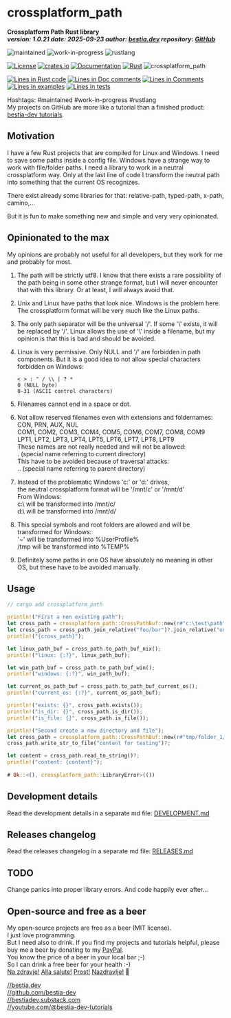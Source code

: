 <!-- markdownlint-disable MD041 -->
[//]: # (auto_md_to_doc_comments segment start A)

# crossplatform_path

[//]: # (auto_cargo_toml_to_md start)

**Crossplatform Path Rust library**  
***version: 1.0.21 date: 2025-09-23 author: [bestia.dev](https://bestia.dev) repository: [GitHub](https://github.com/bestia-dev/crossplatform_path)***

 ![maintained](https://img.shields.io/badge/maintained-green)
 ![work-in-progress](https://img.shields.io/badge/work_in_progress-yellow)
 ![rustlang](https://img.shields.io/badge/rustlang-orange)

[//]: # (auto_cargo_toml_to_md end)

  [![License](https://img.shields.io/badge/license-MIT-blue.svg)](https://github.com/bestia-dev/crossplatform_path/blob/main/LICENSE)
  [![crates.io](https://img.shields.io/crates/v/crossplatform_path.svg)](https://crates.io/crates/crossplatform_path)
  [![Documentation](https://docs.rs/crossplatform_path/badge.svg)](https://docs.rs/crossplatform_path/)
  [![Rust](https://github.com/bestia-dev/crossplatform_path/workflows/rust_fmt_auto_build_test/badge.svg)](https://github.com/bestia-dev/crossplatform_path/)
  ![crossplatform_path](https://bestia.dev/webpage_hit_counter/get_svg_image/1320456497.svg)

[//]: # (auto_lines_of_code start)
[![Lines in Rust code](https://img.shields.io/badge/Lines_in_Rust-63-green.svg)](https://github.com/bestia-dev/crossplatform_path/)
[![Lines in Doc comments](https://img.shields.io/badge/Lines_in_Doc_comments-199-blue.svg)](https://github.com/bestia-dev/crossplatform_path/)
[![Lines in Comments](https://img.shields.io/badge/Lines_in_comments-32-purple.svg)](https://github.com/bestia-dev/crossplatform_path/)
[![Lines in examples](https://img.shields.io/badge/Lines_in_examples-32-yellow.svg)](https://github.com/bestia-dev/crossplatform_path/)
[![Lines in tests](https://img.shields.io/badge/Lines_in_tests-241-orange.svg)](https://github.com/bestia-dev/crossplatform_path/)

[//]: # (auto_lines_of_code end)

Hashtags: #maintained #work-in-progress #rustlang  
My projects on GitHub are more like a tutorial than a finished product: [bestia-dev tutorials](https://github.com/bestia-dev/tutorials_rust_wasm).  

## Motivation

I have a few Rust projects that are compiled for Linux and Windows. I need to save some paths inside a config file. Windows have a strange way to work with file/folder paths. I need a library to work in a neutral crossplatform way. Only at the last line of code I transform the neutral path into something that the current OS recognizes.

There exist already some libraries for that: relative-path, typed-path, x-path, camino,...

But it is fun to make something new and simple and very very opinionated.

## Opinionated to the max

My opinions are probably not useful for all developers, but they work for me and probably for most.

1. The path will be strictly utf8. I know that there exists a rare possibility of the path being in some other strange format, but I will never encounter that with this library. Or at least, I will always avoid that.
2. Unix and Linux have paths that look nice. Windows is the problem here. The crossplatform format will be very much like the Linux paths.
3. The only path separator will be the universal '/'. If some '\\' exists, it will be replaced by '/'. Linux allows the use of '\\' inside a filename, but my opinion is that this is bad and should be avoided.
4. Linux is very permissive. Only NULL and '/' are forbidden in path components. But it is a good idea to not allow special characters forbidden on Windows:  

    ```text
    < > : " / \\ | ? *
    0 (NULL byte)
    0-31 (ASCII control characters)  
    ```
  
5. Filenames cannot end in a space or dot.
6. Not allow reserved filenames even with extensions and foldernames:  
   CON, PRN, AUX, NUL  
   COM1, COM2, COM3, COM4, COM5, COM6, COM7, COM8, COM9  
   LPT1, LPT2, LPT3, LPT4, LPT5, LPT6, LPT7, LPT8, LPT9  
   These names are not really needed and will not be allowed:  
   .  (special name referring to current directory)  
   This have to be avoided because of traversal attacks:  
   .. (special name referring to parent directory)  

7. Instead of the problematic Windows 'c:' or 'd:' drives,  
   the neutral crossplatform format will be '/mnt/c' or '/mnt/d'  
   From Windows:  
   c:\\ will be transformed into /mnt/c/  
   d:\\ will be transformed into /mnt/d/  
8. This special symbols and root folders are allowed and will be transformed for Windows:  
   '~'    will be transformed into %UserProfile%  
   /tmp   will be transformed into %TEMP%  
9. Definitely some paths in one OS have absolutely no meaning in other OS, but these have to be avoided manually.

## Usage

```rust
// cargo add crossplatform_path

println!("First a non existing path");
let cross_path = crossplatform_path::CrossPathBuf::new(r#"c:\test\path"#)?;
let cross_path = cross_path.join_relative("foo/bar")?.join_relative("one/two")?;
println!("{cross_path}");

let linux_path_buf = cross_path.to_path_buf_nix();
println!("linux: {:?}", linux_path_buf);

let win_path_buf = cross_path.to_path_buf_win();
println!("windows: {:?}", win_path_buf);

let current_os_path_buf = cross_path.to_path_buf_current_os();
println!("current_os: {:?}", current_os_path_buf);

println!("exists: {}", cross_path.exists());
println!("is_dir: {}", cross_path.is_dir());
println!("is_file: {}", cross_path.is_file());

println!("Second create a new directory and file");
let cross_path = crossplatform_path::CrossPathBuf::new(r#"tmp/folder_1/file_1.txt"#)?;
cross_path.write_str_to_file("content for testing")?;

let content = cross_path.read_to_string()?;
println!("content: {content}");
   
# Ok::<(), crossplatform_path::LibraryError>(())
```

## Development details

Read the development details in a separate md file:
[DEVELOPMENT.md](DEVELOPMENT.md)

## Releases changelog

Read the releases changelog in a separate md file:
[RELEASES.md](RELEASES.md)

## TODO

Change panics into proper library errors.
And code happily ever after...

## Open-source and free as a beer

My open-source projects are free as a beer (MIT license).  
I just love programming.  
But I need also to drink. If you find my projects and tutorials helpful, please buy me a beer by donating to my [PayPal](https://paypal.me/LucianoBestia).  
You know the price of a beer in your local bar ;-)  
So I can drink a free beer for your health :-)  
[Na zdravje!](https://translate.google.com/?hl=en&sl=sl&tl=en&text=Na%20zdravje&op=translate) [Alla salute!](https://dictionary.cambridge.org/dictionary/italian-english/alla-salute) [Prost!](https://dictionary.cambridge.org/dictionary/german-english/prost) [Nazdravlje!](https://matadornetwork.com/nights/how-to-say-cheers-in-50-languages/) 🍻

[//bestia.dev](https://bestia.dev)  
[//github.com/bestia-dev](https://github.com/bestia-dev)  
[//bestiadev.substack.com](https://bestiadev.substack.com)  
[//youtube.com/@bestia-dev-tutorials](https://youtube.com/@bestia-dev-tutorials)  

[//]: # (auto_md_to_doc_comments segment end A)
